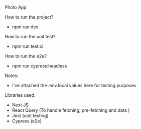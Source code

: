 Photo App

How to run the project?

- npm run dev

How to run the unit test?

- npm run test:ci

How to run the e2e?

- npm run cypress:headless

Notes:

- I've attached the .env.local values here for testing purposes

Libraries used:

- Next JS
- React Query (To handle fetching, pre-fetching and data )
- Jest (unit testing)
- Cypress (e2e)
